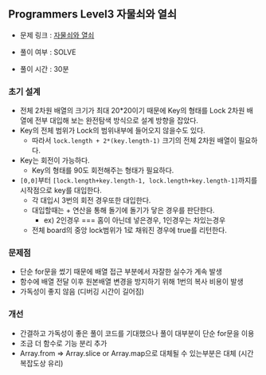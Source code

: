 ## Programmers Level3 자물쇠와 열쇠

- 문제 링크 : [자물쇠와 열쇠](https://school.programmers.co.kr/learn/courses/30/lessons/60059)

- 풀이 여부 : SOLVE
- 풀이 시간 : 30분

### 초기 설계

- 전체 2차원 배열의 크기가 최대 20\*20이기 때문에 Key의 형태를 Lock 2차원 배열에 전부 대입해 보는 완전탐색 방식으로 설계 방향을 잡았다.
- Key의 전체 범위가 Lock의 범위내부에 들어오지 않을수도 있다.
  - 따라서 `lock.length + 2*(key.length-1)` 크기의 전체 2차원 배열이 필요하다.
- Key는 회전이 가능하다.
  - Key의 형태를 90도 회전해주는 형태가 필요하다.
- `[0,0]`부터 `[lock.length+key.length-1, lock.length+key.length-1]`까지를 시작점으로 key를 대입한다.
  - 각 대입시 3번의 회전 경우또한 대입한다.
  - 대입할때는 + 연산을 통해 돌기에 돌기가 닿은 경우를 판단한다.
    - ex) 2인경우 === 홈이 아닌데 넣은경우, 1인경우는 차있는경우
  - 전체 board의 중앙 lock범위가 1로 채워진 경우에 true를 리턴한다.

### 문제점

- 단순 for문을 썼기 때문에 배열 접근 부분에서 자잘한 실수가 계속 발생
- 함수에 배열 전달 이후 원본배열 변경을 방지하기 위해 1번의 복사 비용이 발생
- 가독성이 좋지 않음 (디버깅 시간이 길어짐)

### 개선

- 간결하고 가독성이 좋은 풀이 코드를 기대했으나 풀이 대부분이 단순 for문을 이용
- 조금 더 함수로 기능 분리 추가
- Array.from => Array.slice or Array.map으로 대체될 수 있는부분은 대체 (시간복잡도상 유리)
